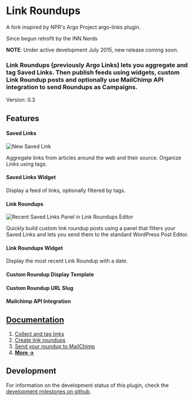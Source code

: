 # Link Roundups
A fork inspired by NPR's Argo Project argo-links plugin.

Since begun retrofit by the INN Nerds

**NOTE**: Under active development July 2015, new release coming soon.

### Link Roundups (previously Argo Links) lets you aggregate and tag Saved Links. Then publish feeds using widgets, custom Link Roundup posts and optionally use MailChimp API integration to send Roundups as Campaigns.

Version: 0.3

## Features

#### Saved Links
![New Saved Link](https://raw.githubusercontent.com/INN/link-roundups/master/docs/img/new-saved-link.png)

Aggregate links from articles around the web and their source. Organize Links using tags.

#### Saved Links Widget

Display a feed of links, optionally filtered by tags.

#### Link Roundups
![Recent Saved Links Panel in Link Roundups Editor](https://raw.githubusercontent.com/INN/link-roundups/master/docs/img/link-roundups-passthru.png)

Quickly build custom link roundup posts using a panel that filters your Saved Links and lets you send them to the standard WordPress Post Editor.

#### Link Roundups Widget

Display the most recent Link Roundup with a date.

#### Custom Roundup Display Template

#### Custom Roundup URL Slug

#### Mailchimp API Integration

## [Documentation](docs/readme.md)

1. [Collect and tag links](docs/saving-links.md)
2. [Create link roundups](docs/link-roundups.md)
3. [Send your roundup to MailChimp](docs/mailchimp.md)
4. [__More →__](docs/index.md)

## Development

For information on the development status of this plugin, check the [development milestones on github](https://github.com/INN/link-roundups/milestones).
